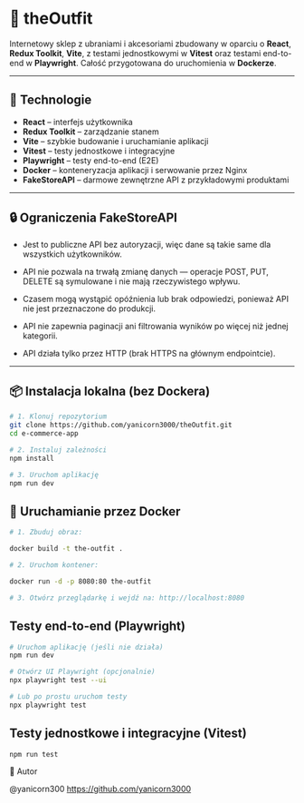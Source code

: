 # 🛒 theOutfit

Internetowy sklep z ubraniami i akcesoriami zbudowany w oparciu o **React**, **Redux Toolkit**, **Vite**, z testami jednostkowymi w **Vitest** oraz testami end-to-end w **Playwright**. Całość przygotowana do uruchomienia w **Dockerze**.

---

## 🚀 Technologie

- **React** – interfejs użytkownika
- **Redux Toolkit** – zarządzanie stanem
- **Vite** – szybkie budowanie i uruchamianie aplikacji
- **Vitest** – testy jednostkowe i integracyjne
- **Playwright** – testy end-to-end (E2E)
- **Docker** – konteneryzacja aplikacji i serwowanie przez Nginx
- **FakeStoreAPI** – darmowe zewnętrzne API z przykładowymi produktami

---

## 🔒 Ograniczenia FakeStoreAPI

- Jest to publiczne API bez autoryzacji, więc dane są takie same dla wszystkich użytkowników.

- API nie pozwala na trwałą zmianę danych — operacje POST, PUT, DELETE są symulowane i nie mają rzeczywistego wpływu.

- Czasem mogą wystąpić opóźnienia lub brak odpowiedzi, ponieważ API nie jest przeznaczone do produkcji.

- API nie zapewnia paginacji ani filtrowania wyników po więcej niż jednej kategorii.

- API działa tylko przez HTTP (brak HTTPS na głównym endpointcie).

---

## 📦 Instalacja lokalna (bez Dockera)

```bash
# 1. Klonuj repozytorium
git clone https://github.com/yanicorn3000/theOutfit.git
cd e-commerce-app

# 2. Instaluj zależności
npm install

# 3. Uruchom aplikację
npm run dev
```

## 🐳 Uruchamianie przez Docker

```bash
# 1. Zbuduj obraz:

docker build -t the-outfit .

# 2. Uruchom kontener:

docker run -d -p 8080:80 the-outfit

# 3. Otwórz przeglądarkę i wejdź na: http://localhost:8080

```

## Testy end-to-end (Playwright)

```bash
# Uruchom aplikację (jeśli nie działa)
npm run dev

# Otwórz UI Playwright (opcjonalnie)
npx playwright test --ui

# Lub po prostu uruchom testy
npx playwright test
```

## Testy jednostkowe i integracyjne (Vitest)

```bash
npm run test
```

👤 Autor

@yanicorn300
https://github.com/yanicorn3000
